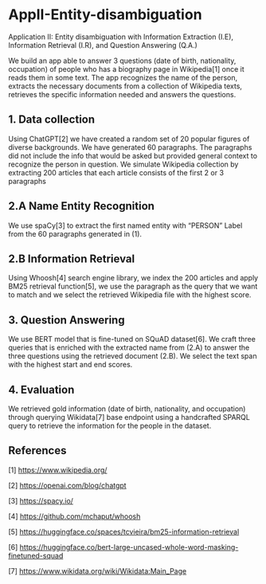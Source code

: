 # AppII-Entity-disambiguation
Application II: Entity disambiguation with Information Extraction (I.E), Information Retrieval (I.R), and Question Answering (Q.A.)

We build an app able to answer 3 questions (date of birth, nationality, occupation) of people who has a biography page in Wikipedia[1] once it reads them in some text. The app recognizes the name of the person, extracts the necessary documents from a collection of Wikipedia texts, retrieves the specific information needed and answers the questions. 

## 1. Data collection
Using ChatGPT[2]  we have created a random set of 20 popular figures of diverse backgrounds. We have generated 60 paragraphs. The paragraphs did not include the info that would be asked but provided general context to recognize the person in question. 
We simulate Wikipedia collection by extracting 200 articles that  each article consists of the first 2 or 3 paragraphs

## 2.A Name Entity Recognition
We use spaCy[3] to extract the first named entity with “PERSON” Label from the 60 paragraphs generated in (1).

## 2.B Information Retrieval
Using Whoosh[4] search engine library, we index the 200 articles and apply BM25 retrieval function[5], we use the paragraph as the query that we want to match and we select the retrieved Wikipedia file with the highest score.

## 3. Question Answering
We use BERT model that is fine-tuned on SQuAD dataset[6]. We craft three queries that is enriched with the extracted name from (2.A) to answer the three questions using the retrieved document (2.B). We select the text span with the highest start and end scores.

## 4. Evaluation
We retrieved gold information (date of birth, nationality, and occupation) through querying Wikidata[7] base endpoint using a handcrafted SPARQL query to retrieve the information for the people in the dataset.

## References
[1] https://www.wikipedia.org/

[2] https://openai.com/blog/chatgpt

[3] https://spacy.io/

[4] https://github.com/mchaput/whoosh

[5] https://huggingface.co/spaces/tcvieira/bm25-information-retrieval

[6] https://huggingface.co/bert-large-uncased-whole-word-masking-finetuned-squad

[7] https://www.wikidata.org/wiki/Wikidata:Main_Page
